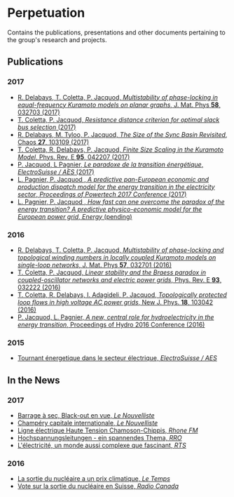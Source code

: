 # Perpetuation
Contains the publications, presentations and other documents pertaining to the group's
research and projects.

## Publications

### 2017
* [R. Delabays, T. Coletta, P. Jacquod, *Multistability of phase-locking in equal-frequency Kuramoto models on planar graphs*, J. Mat. Phys **58**, 032703 (2017)](https://github.com/GeeeHesso/Perpetuation/tree/master/2017/Papers/Multistability_of_phase-locking_in_equal-frequency_Kuramoto_models_on_planar_graphs)
* [T. Coletta, P. Jacquod, *Resistance distance criterion for optimal slack bus selection* (2017)](https://github.com/GeeeHesso/Perpetuation/tree/master/2017/Papers/Resistance_Distance_Criterion_for_Optimal_Slack_Bus_Selection)
* [R. Delabays, M. Tyloo, P. Jacquod, *The Size of the Sync Basin Revisited*, Chaos **27**, 103109 (2017)](https://github.com/GeeeHesso/Perpetuation/tree/master/2017/Papers/The_Size_of_the_Sync_Basin_Revisited)
* [T. Coletta, R. Delabays, P. Jacquod, *Finite Size Scaling in the Kuramoto Model*, Phys. Rev. E **95**, 042207 (2017)](https://github.com/GeeeHesso/Perpetuation/tree/master/2017/Papers/Finite_Size_Scaling)
* [P. Jacquod, L Pagnier, *Le paradoxe de la transition énergétique*, *ElectroSuisse / AES* (2017)](https://github.com/GeeeHesso/Perpetuation/tree/master/2017/Papers/Paradoxe_Transition_Energ%C3%A9tique)
* [L. Pagnier, P. Jacquod , *A predictive pan-European economic and production dispatch model for the energy transition in the electricity sector*, *Proceedings of Powertech 2017 Conference* (2017)](https://github.com/GeeeHesso/Perpetuation/tree/master/2017/Papers/A_predictive_pan-European_economic_and_production_dispatch_model_for_the_energy_transition_in_the_electricity_sector)
* [L. Pagnier, P. Jacquod , *How fast can one overcome the paradox of the energy transition? A predictive physico-economic model for the European power grid*, *Energy* (pending)](https://github.com/GeeeHesso/Perpetuation/tree/master/2017/Papers/How_fast_can_one_overcome_the_paradox_of_the_energy_transition)

### 2016
* [R. Delabays, T. Coletta, P. Jacquod, *Multistability of phase-locking and topological winding numbers in locally coupled Kuramoto models on single-loop networks*, J. Mat. Phys **57**, 032701 (2016)](https://github.com/GeeeHesso/Perpetuation/tree/master/2016/Papers/Multistability_of_phase-locking_and_topological_winding_numbers_in_locally_coupled_Kuramoto_models_on_single-loop_networks)
* [T. Coletta, P. Jacquod, *Linear stability and the Braess paradox in coupled-oscillator networks and electric power grids*, Phys. Rev. E **93**, 032222 (2016)](https://github.com/GeeeHesso/Perpetuation/tree/master/2016/Papers/Braess_Paradox)
* [T. Coletta, R. Delabays, I. Adagideli, P. Jacquod, *Topologically protected loop flows in high voltage AC power grids*, New J. Phys. **18**, 103042 (2016)](https://github.com/GeeeHesso/Perpetuation/tree/master/2016/Papers/Topological_Protection)
* [P. Jacquod, L. Pagnier, *A new, central role for hydroelectricity in the energy transition*, Proceedings of Hydro 2016 Conference (2016)](https://github.com/GeeeHesso/Perpetuation/tree/master/2016/Papers/A_New_Central_Role_for_Hydroelectricity_in_the_Energy_Transition)

### 2015

* [Tournant énergetique dans le secteur électrique, *ElectroSuisse / AES*](https://github.com/GeeeHesso/Perpetuation/tree/master/2015/Papers/Tournant_energetique_dans_le_secteur_electrique)

## In the News

### 2017

* [Barrage à sec, Black-out en vue, *Le Nouvelliste*](https://github.com/GeeeHesso/Perpetuation/tree/master/2017/In_the_News/Barrages_a_sec_black_out_en_vue)
* [Champéry capitale internationale, *Le Nouvelliste*](https://github.com/GeeeHesso/Perpetuation/tree/master/2017/In_the_News/Champery_capitale_internationale)
* [Ligne électrique Haute Tension Chamoson-Chippis, *Rhone FM*](https://github.com/GeeeHesso/Perpetuation/tree/master/2017/In_the_News/RHONEFM_ligne_electrique_HT)
* [Hochspannungsleitungen - ein spannendes Thema, *RRO*](https://github.com/GeeeHesso/Perpetuation/tree/master/2017/In_the_News/RRO_Hochspannungleitung)
* [L'électricité, un monde aussi complexe que fascinant, *RTS*](https://github.com/GeeeHesso/Perpetuation/tree/master/2017/In_the_News/RTS_electricite_un_monde_fascinant)


### 2016

* [La sortie du nucléaire a un prix climatique, *Le Temps*](https://github.com/GeeeHesso/Perpetuation/tree/master/2016/In_the_News/La_sortie_du_nucleaire_a_un_prix_climatique)
* [Vote sur la sortie du nucléaire en Suisse, *Radio Canada*](https://github.com/GeeeHesso/Perpetuation/tree/master/2016/In_the_News/RCANADA_Vote_sortie_nucleaire)


